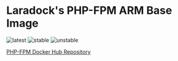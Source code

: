 # Laradock's PHP-FPM ARM Base Image

![latest](https://github.com/Laraberries/php-fpm/workflows/Docker%20Image%20CI%20Latest/badge.svg)
![stable](https://github.com/Laraberries/php-fpm/workflows/Docker%20Image%20CI%20Stable/badge.svg)
![unstable](https://github.com/Laraberries/php-fpm/workflows/Docker%20Image%20CI%20Unstable/badge.svg)

[PHP-FPM Docker Hub Repository](https://hub.docker.com/r/laraberries/php-fpm)
